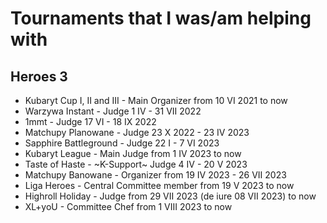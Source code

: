 # Tournaments that I was/am helping with

## Heroes 3
- Kubaryt Cup I, II and III - Main Organizer from 10 VI 2021 to now
- Warzywa Instant - Judge 1 IV - 31 VII 2022
- 1mmt - Judge 17 VI - 18 IX 2022
- Matchupy Planowane - Judge 23 X 2022 - 23 IV 2023
- Sapphire Battleground - Judge 22 I - 7 VI 2023
- Kubaryt League - Main Judge from 1 IV 2023 to now
- Taste of Haste - ~K-Support~ Judge 4 IV - 20 V 2023
- Matchupy Banowane - Organizer from 19 IV 2023 - 26 VII 2023
- Liga Heroes - Central Committee member from 19 V 2023 to now
- Highroll Holiday - Judge from 29 VII 2023 (de iure 08 VII 2023) to now
- XL+yoU - Committee Chef from 1 VIII 2023 to now
